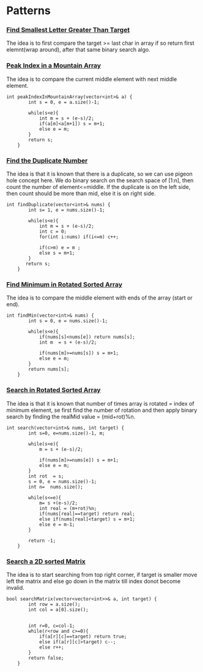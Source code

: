 # Patterns 

### [Find Smallest Letter Greater Than Target](https://leetcode.com/problems/binary-search/)

The idea is to first compare the target >= last char in array if so return first elemnt(wrap around), after that same binary search algo.


### [Peak Index in a Mountain Array](https://leetcode.com/problems/peak-index-in-a-mountain-array/)

The idea is to compare the current middle element with next middle element.

```
int peakIndexInMountainArray(vector<int>& a) {
        int s = 0, e = a.size()-1;
        
        while(s<e){
            int m = s + (e-s)/2;
            if(a[m]<a[m+1]) s = m+1;
            else e = m;
        }
        return s;
    }
```


### [Find the Duplicate Number](https://leetcode.com/problems/find-the-duplicate-number/)

The idea is that it is known that there is a duplicate, so we can use pigeon hole concept here. We do binary search on the search space of [1:n], then count the number of element<=middle. If the duplicate is on the left side, then count should be more than mid, else it is on right side. 

```
int findDuplicate(vector<int>& nums) {
        int s= 1, e = nums.size()-1;
        
        while(s<e){
            int m = s + (e-s)/2;
            int c = 0;
            for(int i:nums) if(i<=m) c++;
            
            if(c>m) e = m ;
            else s = m+1;
        }
       return s; 
    }
```
### [Find Minimum in Rotated Sorted Array](https://leetcode.com/problems/find-minimum-in-rotated-sorted-array/)

The idea is to compare the middle element with ends of the array (start or end).

```
int findMin(vector<int>& nums) {
        int s = 0, e = nums.size()-1;
        
        while(s<e){
            if(nums[s]<nums[e]) return nums[s];
            int m  = s + (e-s)/2;
            
            if(nums[m]>=nums[s]) s = m+1;
            else e = m;
        }
        return nums[s];
    }
```




### [Search in Rotated Sorted Array](https://leetcode.com/problems/search-in-rotated-sorted-array/)

The idea is that it is known that number of times array is rotated = index of minimum element, se first find the number of rotation and then apply binary search by finding the realMid value = (mid+rot)%n.

```
int search(vector<int>& nums, int target) {
        int s=0, e=nums.size()-1, m;
        
        while(s<e){
            m = s + (e-s)/2;
            
            if(nums[m]>=nums[e]) s = m+1;
            else e = m;
        }
        int rot  = s;
        s = 0, e = nums.size()-1;
        int n=  nums.size();
        
        while(s<=e){
            m= s +(e-s)/2;
            int real = (m+rot)%n;
            if(nums[real]==target) return real;
            else if(nums[real]<target) s = m+1;
            else e = m-1;  
        }
        
        return -1;  
    }
```


### [Search a 2D sorted Matrix](https://leetcode.com/problems/search-a-2d-matrix/)

The idea is to start searching from top right corner, if target is smaller move left the matrix and else go down in the matrix till index donot become invalid.

```
bool searchMatrix(vector<vector<int>>& a, int target) {
        int row = a.size();
        int col = a[0].size();
      
        
        int r=0, c=col-1;
        while(r<row and c>=0){
            if(a[r][c]==target) return true;
            else if(a[r][c]>target) c--;
            else r++;
        }
        return false;
    }
```
